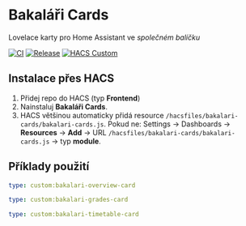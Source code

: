# Bakaláři Cards

Lovelace karty pro Home Assistant ve *společném balíčku*

[![CI](https://github.com/schizza/bakalari-cards/actions/workflows/ci.yml/badge.svg)](https://github.com/schizza/bakalari-cards/actions/workflows/ci.yml)
[![Release](https://img.shields.io/github/v/release/schizza/bakalari-cards)](https://github.com/schizza/bakalari-cards/releases)
[![HACS Custom](https://img.shields.io/badge/HACS-Custom-41BDF5.svg)](https://hacs.xyz/)

## Instalace přes HACS

1. Přidej repo do HACS (typ **Frontend**)
2. Nainstaluj **Bakaláři Cards**.
3. HACS většinou automaticky přidá resource `/hacsfiles/bakalari-cards/bakalari-cards.js`.
   Pokud ne: Settings → Dashboards → **Resources** → **Add** → URL `/hacsfiles/bakalari-cards/bakalari-cards.js` → typ **module**.

## Příklady použití

```yaml
type: custom:bakalari-overview-card

type: custom:bakalari-grades-card

type: custom:bakalari-timetable-card
```
